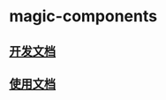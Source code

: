 # magic-components

## [开发文档](./DEV.md)

## [使用文档](https://mglhf.github.io/magic-components/docs-dist/index.html)
